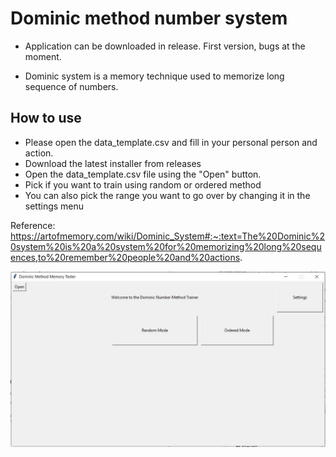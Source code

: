 # Dominic method number system

- Application can be downloaded in release. First version, bugs at the moment.

- Dominic system is a memory technique used to memorize long sequence of numbers.

## How to use
- Please open the data_template.csv and fill in your personal person and action.
- Download the latest installer from releases
- Open the data_template.csv file using the "Open" button.
- Pick if you want to train using random or ordered method
- You can also pick the range you want to go over by changing it in the settings menu

Reference: https://artofmemory.com/wiki/Dominic_System#:~:text=The%20Dominic%20system%20is%20a%20system%20for%20memorizing%20long%20sequences,to%20remember%20people%20and%20actions.


<img src="img/application_pic.JPG" width="800">

